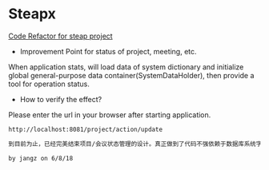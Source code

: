 # Steapx
[Code Refactor for steap project](https://gitee.com/Zychaowill/steap)

- Improvement Point for status of project, meeting, etc.

When application stats, will load data of system dictionary and initialize global general-purpose data container(SystemDataHolder),
then provide a tool for operation status.

- How to verify the effect?

Please enter the url in your browser after starting application.

```bash
http://localhost:8081/project/action/update
```



```bash
到目前为止，已经完美结束项目/会议状态管理的设计。真正做到了代码不强依赖于数据库系统字典中的数据。

by jangz on 6/8/18
```
